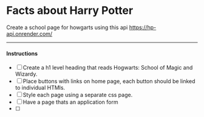 # Facts about Harry Potter
Create a school page for howgarts using this api https://hp-api.onrender.com/

---

#### Instructions
- [ ] Create a h1 level heading that reads Hogwarts: School of Magic and Wizardy.
- [ ] Place buttons with links on home page, each button should be linked to individual HTMls.
- [ ] Style each page using a separate css page.
- [ ] Have a page thats an application form
- [ ]
